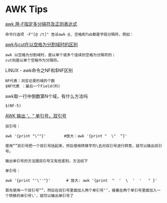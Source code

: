 # AWK Tips

[awk 用-F指定多分隔符及正则表达式](http://blog.csdn.net/computer055maxi/article/details/6317251)
	
	命令行选项 -F"[@ /t]" 告诉awk @, 空格和Tab都是字段分隔符，例如：

[awk与cut在以空格为分割域时的区别](http://blog.chinaunix.net/uid-25513153-id-178420.html)

	awk 以空格为分割域时，是以单个或多个连续的空格为分隔符的；
	cut则是以单个空格作为分隔符。
 


LINUX - awk命令之NF和$NF区别  

	NF代表：浏览记录的域的个数
	$NF代表 ：最后一个Field(列)

awk取一行中倒数第N个域，有什么方法吗

	$(NF-5)


 [AWK 输出 ‘，“ 单引号，双引号 ](http://ryyt1231.blog.163.com/blog/static/20708281201101945417606/)

	双引号：

	awk '{print "\""}'        #放大：awk '{print "  \"  “}'

	使用“”双引号把一个双引号括起来，然后使用转移字符\去对双引号进行转意，就可以输出双引号。

	输出单引号的方法跟双引号又有些差别，方法如下

	单引号：

	awk '{print "'\''"}'       # 放大: awk '{print  "  '  \  '  '   " }'

	首先使用一个双引号“”，然后在双引号里面加入两个单引号‘’，接着在两个单引号里面加入一个转移的单引号\'，就可以输出单引号了
	